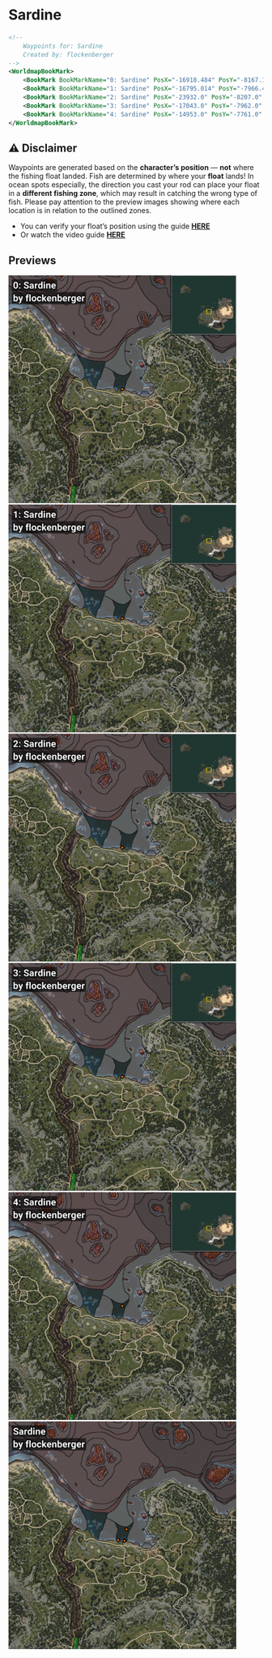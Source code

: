 # Sardine
```xml
<!--
    Waypoints for: Sardine
    Created by: flockenberger
-->
<WorldmapBookMark>
    <BookMark BookMarkName="0: Sardine" PosX="-16918.484" PosY="-8167.174" PosZ="91998.62" />
    <BookMark BookMarkName="1: Sardine" PosX="-16795.014" PosY="-7966.482" PosZ="91708.96" />
    <BookMark BookMarkName="2: Sardine" PosX="-23932.0" PosY="-8207.0" PosZ="92543.0" />
    <BookMark BookMarkName="3: Sardine" PosX="-17043.0" PosY="-7962.0" PosZ="91646.0" />
    <BookMark BookMarkName="4: Sardine" PosX="-14953.0" PosY="-7761.0" PosZ="104156.0" />
</WorldmapBookMark>
```

## ⚠️ Disclaimer
Waypoints are generated based on the __**character’s position**__ — __not__ where the fishing float landed.
Fish are determined by where your **float** lands!
In ocean spots especially, the direction you cast your rod can place your float in a **different fishing zone**, which may result in catching the wrong type of fish.
Please pay attention to the preview images showing where each location is in relation to the outlined zones.

- You can verify your float’s position using the guide [**HERE**](https://flockenberger.github.io/bdo-fish-position/)
- Or watch the video guide [**HERE**](https://youtu.be/t-VXcRoNojk)

## Previews
<img src="./Sardine_0_Preview.webp" width="450"/> <img src="./Sardine_1_Preview.webp" width="450"/> <img src="./Sardine_2_Preview.webp" width="450"/> <img src="./Sardine_3_Preview.webp" width="450"/> <img src="./Sardine_4_Preview.webp" width="450"/> <img src="./Sardine_Preview.webp" width="450"/> 